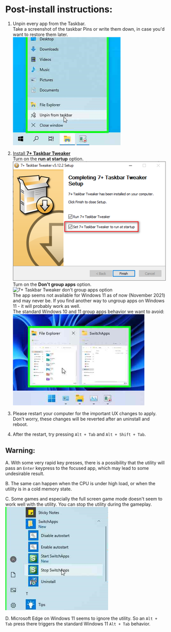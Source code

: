 # Post-install instructions:

1. Unpin every app from the Taskbar.  
Take a screenshot of the taskbar Pins or write them down, in case you'd want to restore them later.  
![Unpin from the taskbar](/_docs/_assets/01_Taskbar.png?raw=true "Unpin from the taskbar")

2. [Install **7+ Taskbar Tweaker**](https://rammichael.com/7-taskbar-tweaker)  
Turn on the **run at startup** option.  
![7+ Taskbar Tweaker run at startup option](/_docs/_assets/04_7tt_autostart.png?raw=true "7+ Taskbar Tweaker run at startup option")  
Turn on the **Don't group apps** option.  
![7+ Taskbar Tweaker don't group apps option](/../assets/readme/7tt.png?raw=true "7+ Taskbar Tweaker don't group apps option")  
The app seems not available for Windows 11 as of now (November 2021) and may never be. If you find another way to ungroup apps on Windows 11 - it will probably work as well.  
The standard Windows 10 and 11 group apps behavior we want to avoid:  
![No ungroup on Windows 11](/_docs/_assets/03_NoUngroup.png?raw=true "No ungroup on Windows 11")

3. Please restart your computer for the important UX changes to apply.  
Don't worry, these changes will be reverted after an uninstall and reboot.

4. After the restart, try pressing `Alt + Tab` and `Alt + Shift + Tab`.

## Warning:

A. With some very rapid key presses, there is a possibility that the utility will pass an `Enter` keypress to the focused app, which may lead to some undesirable result.

B. The same can happen when the CPU is under high load, or when the utility is in a cold memory state.

C. Some games and especially the full screen game mode doesn't seem to work well with the utility. You can stop the utility during the gameplay.  
![Stop from the Start Menu](/_docs/_assets/02_StartMenu.png?raw=true "Stop from the Start Menu")

D. Microsoft Edge on Windows 11 seems to ignore the utility. So an `Alt + Tab` press there triggers the standard Windows 11 `Alt + Tab` behavior.
